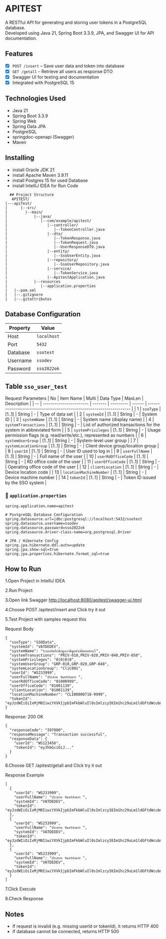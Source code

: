 # APITEST
A RESTful API for generating and storing user tokens in a PostgreSQL database.  
Developed using Java 21, Spring Boot 3.3.9, JPA, and Swagger UI for API documentation.


## Features

- [x] `POST /insert` – Save user data and token into database
- [x] `GET /getall` – Retrieve all users as response DTO
- [x] Swagger UI for testing and documentation
- [x] Integrated with PostgreSQL 15

## Technologies Used
  - Java 21
  - Spring Boot 3.3.9
  - Spring Web
  - Spring Data JPA
  - PostgreSQL
  - springdoc-openapi (Swagger)
  - Maven
    
## Installing
  - install Oracle JDK 21
  - install Apache Maven 3.9.11
  - install Postgres 15 for used Database
  - install IntelliJ IDEA for Run Code

```
  ## Project Structure
   APITEST/
|---apiTest/
|      |--src/
|        |--main/
|            |--java/
|               |--com/example/apitest/
|                  |--controller/
|                     |--TokenController.java
|                  |--dto/
|                     |--TokenResponse.java
|                     |--TokenRequest.java
|                     |--UserResponseDTO.java
|                  |--entity/
|                     |--SsoUserEntity.java
|                  |--repository/
|                     |--SsoUserRepository.java
|                  |--service/
|                     |--TokenService.java
|                  |--ApitestApplication.java
|            |--resources
|               |--application.properties
|   |--pom.xml
|   |--.gitignore
|   |--.gitattributes
```  

## Database Configuration

| Property    | Value           |
|-------------|-----------------|
| Host        | `localhost`     |
| Port        | `5432`          |
| Database    | `ssotest`       |
| Username    | `ssodev`        |
| Password    | `sso2022ok`     |

## Table `sso_user_test`
Request Parameters
| No | Item Name               | Multi   | Data Type | MaxLen | Description                                                           |
| -- | ----------------------- | ------- | --------- | ------ | --------------------------------------------------------------------- |
| 1  | `ssoType`               | \[1..1] | String    | -      | Type of data set                                                      |
| 2  | `systemId`              | \[1..1] | String    | -      | System ID                                                             |
| 3  | `systemName`            | \[1..1] | String    | -      | System name (display name)                                            |
| 4  | `systemTransactions`    | \[1..1] | String    | -      | List of authorized transactions for the system in abbreviated form    |
| 5  | `systemPrivileges`      | \[1..1] | String    | -      | Usage permission flags (e.g. read/write/etc.), represented as numbers |
| 6  | `systemUserGroup`       | \[1..1] | String    | -      | System-level user group                                               |
| 7  | `systemLocationGroup`   | \[1..1] | String    | -      | Client device group/location group                                    |
| 8  | `userId`                | \[1..1] | String    | -      | User ID used to log in                                                |
| 9  | `userFullName`          | \[1..1] | String    | -      | Full name of the user                                                 |
| 10 | `userRdOfficeCode`      | \[1..1] | String    | -      | RD office code of the user                                            |
| 11 | `userOfficeCode`        | \[1..1] | String    | -      | Operating office code of the user                                     |
| 12 | `clientLocation`        | \[1..1] | String    | -      | Device location code                                                  |
| 13 | `locationMachineNumber` | \[1..1] | String    | -      | Device machine number                                                 |
| 14 | `tokenId`               | \[1..1] | String    | -      | Token ID issued by the SSO system                                     |

### 📄 `application.properties`

```properties
spring.application.name=apitest

# PostgreSQL Database Configuration
spring.datasource.url=jdbc:postgresql://localhost:5432/ssotest
spring.datasource.username=ssodev
spring.datasource.password=sso2022ok
spring.datasource.driver-class-name=org.postgresql.Driver

# JPA / Hibernate Config
spring.jpa.hibernate.ddl-auto=update
spring.jpa.show-sql=true
spring.jpa.properties.hibernate.format_sql=true
```
## How to Run
1.Open Project in IntelliJ IDEA

2.Run Project

3.Open link Swagger [http://localhost:8080/apitest/swagger-ui.html](http://localhost:8080/swagger-ui/index.html)

4.Choose POST /apitest/insert and Click try it out

5.Test Project with samples request this

Request Body
```
{
  "ssoType": "SSOData",
  "systemId": "VATDEDEV",
  "systemName": "ระบบบันทึกข้อมูลภาษีมูลค่าเพิ่มทดสอบ)",
  "systemTransactions": "PRIV-010,PRIV-020,PRIV-040,PRIV-050",
  "systemPrivileges": "0|0|0|0",
  "systemUserGroup": "GRP-010,GRP-020,GRP-040",
  "systemLocationGroup": "CliC001",
  "userId": "WS233999",
  "userFullName": "ประสาท จันทร์อังคาร ",
  "userRdOfficeCode": "01000999",
  "userOfficeCode": "01001139",
  "clientLocation": "01001139",
  "locationMachineNumber": "CLI00000718-9999",
  "tokenId": "eyJzdWIiOiIxMjM0IiwiYXVkIjpbImFkbWluIl0sImlzcyI6Im1hc29uLm1ldGFtdWcubmV0IiwiZXhwIjoxNTc0NTEyNzY1LCJpYXQiOjE1NjY3MzY3NjUsImp0aSI6ImY3YmZlMzNmLTdiZjctNGViNC04ZTU5LTk5MTc5OWI1ZWI4YSJ9"
}
```

Response: 200 OK
```
{
  "responseCode": "I07000",
  "responseMessage": "Transaction successful",
  "responseData": {
    "userId": "WS123456",
    "tokenId": "eyJhbGciOiJ..." 
  }
}
```

6.Choose GET /apitest/getall and Click try it out

Response Example
```
[
  {
    "userId": "WS233999",
    "userFullName": "ประสาท จันทร์อังคาร ",
    "systemId": "VATDEDEV",
    "tokenId": "eyJzdWIiOiIxMjM0IiwiYXVkIjpbImFkbWluIl0sImlzcyI6Im1hc29uLm1ldGFtdWcubmV0IiwiZXhwIjoxNTc0NTEyNzY1LCJpYXQiOjE1NjY3MzY3NjUsImp0aSI6ImY3YmZlMzNmLTdiZjctNGViNC04ZTU5LTk5MTc5OWI1ZWI4YSJ9"
  },
  {
    "userId": "WS233999",
    "userFullName": "ประสาท จันทร์อังคาร ",
    "systemId": "VATDEDEV",
    "tokenId": "eyJzdWIiOiIxMjM0IiwiYXVkIjpbImFkbWluIl0sImlzcyI6Im1hc29uLm1ldGFtdWcubmV0IiwiZXhwIjoxNTc0NTEyNzY1LCJpYXQiOjE1NjY3MzY3NjUsImp0aSI6ImY3YmZlMzNmLTdiZjctNGViNC04ZTU5LTk5MTc5OWI1ZWI4YSJ9"
  },
  {
    "userId": "WS233999",
    "userFullName": "ประสาท จันทร์อังคาร ",
    "systemId": "VATDEDEV",
    "tokenId": "eyJzdWIiOiIxMjM0IiwiYXVkIjpbImFkbWluIl0sImlzcyI6Im1hc29uLm1ldGFtdWcubmV0IiwiZXhwIjoxNTc0NTEyNzY1LCJpYXQiOjE1NjY3MzY3NjUsImp0aSI6ImY3YmZlMzNmLTdiZjctNGViNC04ZTU5LTk5MTc5OWI1ZWI4YSJ9"
  }
]
```
7.Click Execute

8.Check Response

## Notes
 - If request is invalid (e.g. missing userId or tokenId), it returns HTTP 400
 - If database cannot be connected, returns HTTP 500

